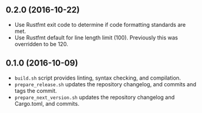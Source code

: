 ## 0.2.0 (2016-10-22)

* Use Rustfmt exit code to determine if code formatting standards are met.
* Use Rustfmt default for line length limit (100). Previously this was overridden to be 120.

## 0.1.0 (2016-10-09)

* `build.sh` script provides linting, syntax checking, and compilation.
* `prepare_release.sh` updates the repository changelog, and commits and tags the commit.
* `prepare_next_version.sh` updates the repository changelog and Cargo.toml, and commits.
